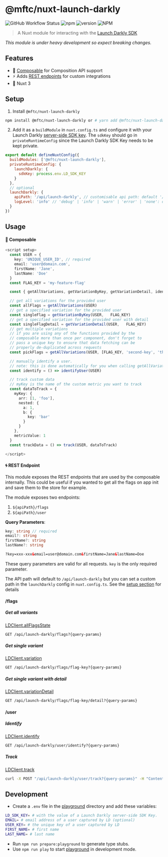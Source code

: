 # @mftc/nuxt-launch-darkly

![GitHub Workflow Status](https://img.shields.io/github/workflow/status/rebeccarich/nuxt-launch-darkly/Tests) ![npm](https://img.shields.io/npm/dt/@mftc/nuxt-launch-darkly) ![version](https://img.shields.io/npm/v/@mftc/nuxt-launch-darkly) ![NPM](https://img.shields.io/npm/l/@mftc/nuxt-launch-darkly)

> A Nuxt module for interacting with the [Launch Darkly SDK](https://docs.launchdarkly.com/sdk/server-side/node-js)

_This module is under heavy development so expect breaking changes._

## Features

- 🌈 [Composable](#-composable) for Composition API support
- ⚡️ Adds [REST endpoints](#-rest-endpoint) for custom integrations
- 💯 Nuxt 3

## Setup

1. Install `@mftc/nuxt-launch-darkly`

```bash
npm install @mftc/nuxt-launch-darkly or # yarn add @mftc/nuxt-launch-darkly
```

2. Add it as a `buildModule` in `nuxt.config.ts` and configure it with your Launch Darkly [server-side SDK key](https://app.launchdarkly.com/settings/projects).
   The `sdkKey` should go in `privateRuntimeConfig` since the Launch Darkly SDK Key needs to be kept private.

```js
export default defineNuxtConfig({
  buildModules: ['@mftc/nuxt-launch-darkly'],
  privateRuntimeConfig: {
    launchDarkly: {
      sdkKey: process.env.LD_SDK_KEY
    }
  },
  // optional
  launchDarkly: {
    apiPath: '/api/launch-darkly', // customisable api path: default '/api/launch-darkly'
    logLevel: 'info' // 'debug' | 'info' | 'warn' | 'error' | 'none': default 'info'
  }
})
```

## Usage

#### 🧩 Composable

```ts
<script setup>
  const USER = {
    key: 'UNIQUE_USER_ID', // required
    email: 'user@domain.com',
    firstName: 'Jane',
    lastName: 'Doe'
  }
  const FLAG_KEY = 'my-feature-flag'

  const { getAllVariations, getVariationByKey, getVariationDetail, identifyUser, track } = useLaunchDarkly()

  // get all variations for the provided user
  const allFlags = getAllVariations(USER)
  // get a specified variation for the provided user
  const singleFlag = getVariationByKey(USER,   FLAG_KEY)
  // get a specified variation for the provided user with detail
  const singleFlagDetail = getVariationDetail(USER,   FLAG_KEY)
  // get multiple variations
  // if you are using any of the functions provided by the
  // composable more than once per component, don't forget to
  // pass a unique key to ensure that data fetching can be
  // properly de-duplicated across requests
  const pickFlags = getAllVariations(USER, [FLAG_KEY, 'second-key', 'third-key'], 'unique-key')

  // manually identify a user.
  // note: this is done automatically for you when calling getAllVariations, getVariationByKey and getVariationDetail
  const identify = () => identifyUser(USER)

  // track custom data
  // myKey is the name of the custom metric you want to track
  const dataToTrack = {
    myKey: {
      arr: [1, 'foo'],
      nested: {
        a: 1,
        b: {
          key: 'bar'
        }
      }
    },
    metricValue: 1
  }
  const trackData = () => track(USER, dataToTrack)

</script>
```

#### 🌀 REST Endpoint

This module exposes the REST endpoints that are used by the composable internally. This could be useful if you wanted to get all the flags on app init and save them to the store for example.

The module exposes two endpoints:

1. `${apiPath}/flags`
1. `${apiPath}/user`

**Query Parameters**:

```ts
key: string // required
email?: string
firstName?: string
lastName?: string
```

```html
?key=xxx-xxx&email=user@domain.com&firstName=Jane&lastName=Doe
```

These query parameters are valid for all requests. `key` is the only required parameter.

The API path will default to `/api/launch-darkly` but you can set a custom path in the `launchDarkly` config in `nuxt.config.ts`. See the [setup section](#setup) for details

#### /flags

##### Get all variants

[LDClient.allFlagsState](https://launchdarkly.github.io/node-server-sdk/interfaces/_launchdarkly_node_server_sdk_.LDClient.html#allFlagsState)

```html
GET /api/launch-darkly/flags?{query-params}
```

##### Get single variant

[LDClient.variation](https://launchdarkly.github.io/node-server-sdk/interfaces/_launchdarkly_node_server_sdk_.LDClient.html#variation)

```html
GET /api/launch-darkly/flags/flag-key?{query-params}
```

##### Get single variant with detail

[LDClient.variationDetail](https://launchdarkly.github.io/node-server-sdk/interfaces/_launchdarkly_node_server_sdk_.LDClient.html#variationDetail)

```html
GET /api/launch-darkly/flags/flag-key/detail?{query-params}
```

#### /user

##### Identify

[LDClient.identify](https://launchdarkly.github.io/node-server-sdk/interfaces/_launchdarkly_node_server_sdk_.LDClient.html#identify)

```html
GET /api/launch-darkly/user/identify?{query-params}
```

##### Track

[LDClient.track](https://launchdarkly.github.io/node-server-sdk/interfaces/_launchdarkly_node_server_sdk_.LDClient.html#track)

```bash
curl -X POST "/api/launch-darkly/user/track?{query-params}" -H "Content-Type: application/json" -d '{"myKey":{"arr":[1,"foo"],"nested":{"a":1,"b":{"key":"bar"}}},"metricValue":1}'
```

## Development

- Create a `.env` file in the [playground](./playground) directory and add these variables:

```bash
LD_SDK_KEY= # with the value of a Launch Darkly server-side SDK Key.
EMAIL= # email address of a user captured by LD (optional)
USER_KEY= # the unique key of a user captured by LD
FIRST_NAME= # first name
LAST_NAME= # last name
```

- Run `npm run prepare:playground` to generate type stubs.
- Use `npm run play` to start [playground](./playground) in development mode.
